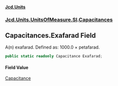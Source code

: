 #### [Jcd.Units](index.md 'index')
### [Jcd.Units.UnitsOfMeasure.SI](Jcd.Units.UnitsOfMeasure.SI.md 'Jcd.Units.UnitsOfMeasure.SI').[Capacitances](Capacitances.md 'Jcd.Units.UnitsOfMeasure.SI.Capacitances')

## Capacitances.Exafarad Field

A(n) exafarad. Defined as: 1000.0 × petafarad.

```csharp
public static readonly Capacitance Exafarad;
```

#### Field Value
[Capacitance](Capacitance.md 'Jcd.Units.UnitTypes.Capacitance')